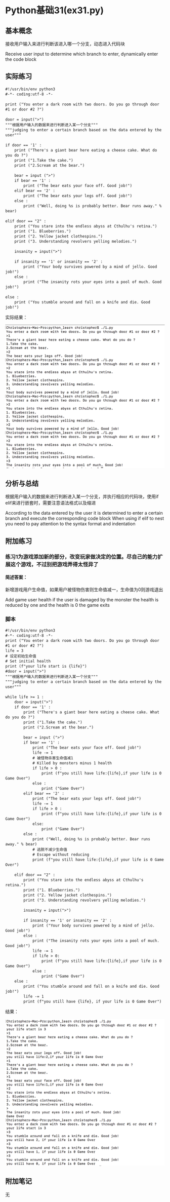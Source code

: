 # Python基础31(ex31.py)

## 基本概念

接收用户输入来进行判断该进入哪一个分支，动态进入代码块

Receive user input to determine which branch to enter, dynamically enter the code block

## 实际练习

```
#!/usr/bin/env python3
#-*- coding:utf-8 -*-

print ("You enter a dark room with two doors. Do you go through door #1 or door #2 ?")

door = input(">")
"""根据用户输入的数据来进行判断进入某一个分支"""
"""judging to enter a certain branch based on the data entered by the user"""

if door == '1' :
    print ("There's a giant bear here eating a cheese cake. What do you do ?")
    print ("1.Take the cake.")
    print ("2.Scream at the bear.")
    
    bear = input (">")
    if bear == '1' :
        print ("The bear eats your face off. Good job!")
    elif bear == '2' :
        print ("The bear eats your legs off. Good job!")
    else :
        print ("Well, doing %s is probably better. Bear runs away." % bear)

elif door == "2" :
    print ("You stare into the endless abyss at Cthulhu's retina.")
    print ("1. Blueberries.")
    print ("2. Yellow jacket clothespins.")
    print ("3. Understanding revolvers yelling melodies.")

    insanity = input(">")

    if insanity == '1' or insanity == '2' :
        print ("Your body survives powered by a mind of jello. Good job!")
    else :
        print ("The insanity rots your eyes into a pool of much. Good job!")

else :
    print ("You stumble around and fall on a knife and die. Good job!")
```

实际结果：

![image-20200403221136680](https://raw.githubusercontent.com/christopher-x/images/main/image-20200403221136680.png)

## 分析与总结

根据用户输入的数据来进行判断进入某一个分支，并执行相应的代码块，使用if elif来进行嵌套时，需要注意语法格式以及缩进

According to the data entered by the user it is determined to enter a certain branch and execute the corresponding code block When using if elif to nest you need to pay attention to the syntax format and indentation 

## 附加练习

### 练习1为游戏添加新的部分，改变玩家做决定的位置。尽自己的能力扩展这个游戏，不过别把游戏弄得太怪异了

#### 简述答案：

新增游戏用户生命值，如果用户被怪物伤害则生命值减一，生命值为0则游戏退出

Add game user health if the user is damaged by the monster the health is reduced by one and the health is 0 the game exits

### 脚本

```
#!/usr/bin/env python3
#-*- coding:utf-8 -*-
print ("You enter a dark room with two doors. Do you go through door #1 or door #2 ?")
life = 3 
# 设定初始生命值
# Set initial health
print (f"your life start is {life}")
#door = input(">")
"""根据用户输入的数据来进行判断进入某一个分支"""
"""judging to enter a certain branch based on the data entered by the user"""

while life >= 1 :
    door = input(">")
    if door == '1' :
        print ("There's a giant bear here eating a cheese cake. What do you do ?")
        print ("1.Take the cake.")
        print ("2.Scream at the bear.")
        
        bear = input (">")
        if bear == '1' :
            print ("The bear eats your face off. Good job!")
            life -= 1
            # 被怪物杀害生命值减1
            # Killed by monsters minus 1 health
            if life > 0 :
                print (f"you still have life:{life},if your life is 0 Game Over")
            else :
                print ("Game Over")
        elif bear == '2' :
            print ("The bear eats your legs off. Good job!")
            life -= 1
            if life > 0 :
                print (f"you still have life:{life},if your life is 0 Game Over")
            else:
                print ("Game Over")
        else :
            print ("Well, doing %s is probably better. Bear runs away." % bear)
            # 逃脱不减少生命值
            # Escape without reducing            
            print (f"you still have life:{life},if your life is 0 Game Over")

    elif door == "2" :
        print ("You stare into the endless abyss at Cthulhu's retina.")
        print ("1. Blueberries.")
        print ("2. Yellow jacket clothespins.")
        print ("3. Understanding revolvers yelling melodies.")

        insanity = input(">")

        if insanity == '1' or insanity == '2' :
            print ("Your body survives powered by a mind of jello. Good job!")
        else :
            print ("The insanity rots your eyes into a pool of much. Good job!")
            life -= 1
            if life > 0:
                print (f"you still have life:{life},if your life is 0 Game Over")
            else :
                print ("Game Over")
    else :
        print ("You stumble around and fall on a knife and die. Good job!")
        life -= 1
        print (f"you still have {life}, if your life is 0 Game Over")
```

结果：

![image-20200403221302038](https://raw.githubusercontent.com/christopher-x/images/main/image-20200403221302038.png)

## 附加笔记

无